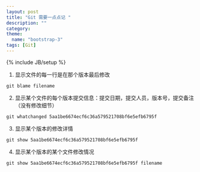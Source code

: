 ```yaml
---
layout: post
title: "Git 需要一点点记 "
description: ""
category: 
theme: 
  name: "bootstrap-3"
tags: [Git]
---
```

{% include JB/setup %}


1. 显示文件的每一行是在那个版本最后修改

```shell
git blame filename
```

2. 显示某个文件的每个版本提交信息：提交日期，提交人员，版本号，提交备注（没有修改细节）

```shell
git whatchanged 5aa1be6674ecf6c36a579521708bf6e5efb6795f
```

3. 显示某个版本的修改详情

```shell
git show 5aa1be6674ecf6c36a579521708bf6e5efb6795f
```

4. 显示某个版本的某个文件修改情况

```shell
git show 5aa1be6674ecf6c36a579521708bf6e5efb6795f filename
```







